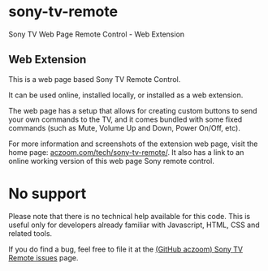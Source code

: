# sony-tv-remote
Sony TV Web Page Remote Control - Web Extension

## Web Extension

This is a web page based Sony TV Remote Control.

It can be used online, installed locally, or installed as a web extension.

The web page has a setup that allows for creating custom buttons to send your own commands to the TV, and it comes bundled with some fixed commands (such as Mute, Volume Up and Down, Power On/Off, etc).

For more information and screenshots of the extension web page, visit the home page:
<a href="http://www.aczoom.com/tech/sony-tv-remote/">aczoom.com/tech/sony-tv-remote/</a>.
It also has a link to an online working version of this web page Sony remote control.

# No support

Please note that there is no technical help available for this code. This is useful only for developers already familiar with Javascript, HTML, CSS and related tools.

If you do find a bug, feel free to file it at the
<a href="https://github.com/avinash311/sony-tv-remote/issues">(GitHub aczoom) Sony TV Remote issues</a> page.
